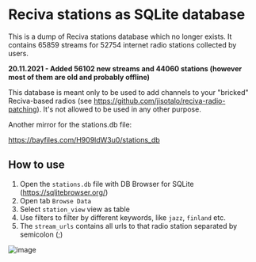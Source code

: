 # Reciva stations as SQLite database

This is a dump of Reciva stations database which no longer exists. It contains 65859 streams for 52754 internet radio stations collected by users.

**20.11.2021 - Added 56102 new streams and 44060 stations (however most of them are old and probably offline)**

This database is meant only to be used to add channels to your "bricked" Reciva-based radios (see https://github.com/jisotalo/reciva-radio-patching). It's not allowed to be used in any other purpose.

Another mirror for the stations.db file:

https://bayfiles.com/H909ldW3u0/stations_db

## How to use
1. Open the `stations.db` file with DB Browser for SQLite (https://sqlitebrowser.org/)
2. Open tab `Browse Data`
3. Select `station_view` view as table
4. Use filters to filter by different keywords, like `jazz`, `finland` etc.
5. The `stream_urls` contains all urls to that radio station separated by semicolon (;) 

![image](https://user-images.githubusercontent.com/13457157/133919343-4508ddb8-60f9-42ee-b981-70a4d76e9239.png)
